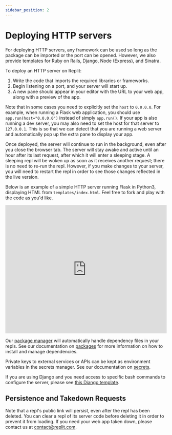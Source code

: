 ```yaml
---
sidebar_position: 2
---
```


# Deploying HTTP servers

For deploying HTTP servers, any framework can be used so long as the package can be imported or the port can be opened. However, we also provide templates for Ruby on Rails, Django, Node (Express), and Sinatra.

To deploy an HTTP server on Replit:
1. Write the code that imports the required libraries or frameworks.
2. Begin listening on a port, and your server will start up.
3. A new pane should appear in your editor with the URL to your web app, along with a preview of the app.

Note that in some cases you need to explicitly set the `host` to `0.0.0.0`. For example, when running a Flask web application, you should use `app.run(host="0.0.0.0")` instead of simply `app.run()`. If your app is also running a dev server, you may also need to set the host for that server to `127.0.0.1`. This is so that we can detect that you are running a web server and automatically pop up the extra pane to display your app.



Once deployed, the server will continue to run in the background, even after you close the browser tab. The server will stay awake and active until an hour after its last request, after which it will enter a sleeping stage. A sleeping repl will be woken up as soon as it receives another request; there is no need to re-run the repl. However, if you make changes to your server, you will need to restart the repl in order to see those changes reflected in the live version.

Below is an example of a simple HTTP server running Flask in Python3, displaying HTML from `templates/index.html`. Feel free to fork and play with the code as you'd like. 

<iframe height="400px" width="100%" src="https://replit.com/@kodumbeats/flasktemplate?lite=true" scrolling="no" frameborder="no" allowtransparency="true" allowfullscreen="true" sandbox="allow-forms allow-pointer-lock allow-popups allow-same-origin allow-scripts allow-modals"></iframe>

Our [package manager](https://github.com/replit/upm) will automatically handle dependency files in your repls. See our documentation on [packages](/repls/packages) for more information on how to install and manage dependencies.

Private keys to external services or APIs can be kept as environment variables in the secrets manager. See our documentation on [secrets](/programming-ide/storing-sensitive-information-environment-variables).

If you are using Django and you need access to specific bash commands to configure the server, please see [this Django template](https://replit.com/@masfrost/Django-Boilerplate).

## Persistence and Takedown Requests

Note that a repl's public link will persist, even after the repl has been deleted. You can clear a repl of its server code before deleting it in order to prevent it from loading. If you need your web app taken down, please contact us at [contact@replit.com](mailto:contact@replit.com).
